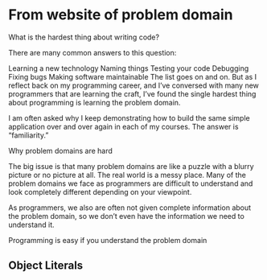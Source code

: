 # From website of problem domain #

What is the hardest thing about writing code?

There are many common answers to this question:

Learning a new technology
Naming things
Testing your code
Debugging
Fixing bugs
Making software maintainable
The list goes on and on.
But as I reflect back on my programming career, and I’ve conversed with many new programmers that are learning the craft, I’ve found the single hardest thing about programming is learning the problem domain.

I am often asked why I keep demonstrating how to build the same simple application over and over again in each of my courses.
The answer is “familiarity.”

Why problem domains are hard

The big issue is that many problem domains are like a puzzle with a blurry picture or no picture at all.
The real world is a messy place.  Many of the problem domains we face as programmers are difficult to understand and look completely different depending on your viewpoint.

As programmers, we also are often not given complete information about the problem domain, so we don’t even have the information we need to understand it.

Programming is easy if you understand the problem domain

## Object Literals ##

